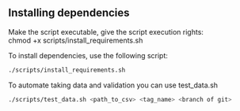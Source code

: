 ## Installing dependencies

Make the script executable, give the script execution rights: \
chmod +x scripts/install_requirements.sh

To install dependencies, use the following script:
```bash
./scripts/install_requirements.sh
```

To automate taking data and validation you can use test_data.sh
```bash
./scripts/test_data.sh <path_to_csv> <tag_name> <branch of git>
```